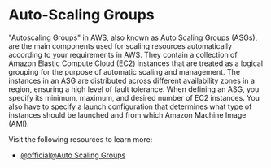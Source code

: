 # Auto-Scaling Groups

"Autoscaling Groups" in AWS, also known as Auto Scaling Groups (ASGs), are the main components used for scaling resources automatically according to your requirements in AWS. They contain a collection of Amazon Elastic Compute Cloud (EC2) instances that are treated as a logical grouping for the purpose of automatic scaling and management. The instances in an ASG are distributed across different availability zones in a region, ensuring a high level of fault tolerance. When defining an ASG, you specify its minimum, maximum, and desired number of EC2 instances. You also have to specify a launch configuration that determines what type of instances should be launched and from which Amazon Machine Image (AMI).

Visit the following resources to learn more:

- [@official@Auto Scaling Groups](https://docs.aws.amazon.com/eks/latest/best-practices/cas.html)

